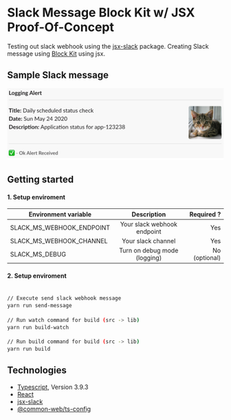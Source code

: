 # Slack Message Block Kit w/ JSX Proof-Of-Concept

Testing out slack webhook using the [jsx-slack](https://github.com/speee/jsx-slack) package.
Creating Slack message using [Block Kit](https://api.slack.com/block-kit) using jsx.


## Sample Slack message 

![Sample Message](./images/slack-webhook-screenshot.png "Sample Message")


## Getting started


#### 1. Setup enviroment

| Environment variable        | Description           | Required ?  |
| ------------- |:-------------:| -----:|
| SLACK_MS_WEBHOOK_ENDPOINT      | Your slack webhook endpoint | Yes |
| SLACK_MS_WEBHOOK_CHANNEL      | Your slack channel | Yes |
| SLACK_MS_DEBUG      | Turn on debug mode (logging) | No (optional) |

#### 2. Setup enviroment

```sh

// Execute send slack webhook message
yarn run send-message

// Run watch command for build (src -> lib) 
yarn run build-watch 

// Run build command for build (src -> lib) 
yarn run build 

```

## Technologies

- [Typescript](https://github.com/microsoft/TypeScript), Version 3.9.3
- [React](https://github.com/facebook/react)
- [jsx-slack](https://github.com/speee/jsx-slack)
- [@common-web/ts-config](https://github.com/Jareechang/common-web/tree/master/packages/ts-config)
